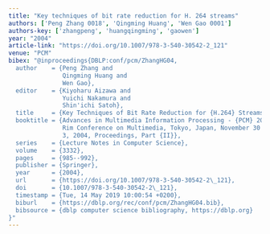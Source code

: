 ```yaml
---
title: "Key techniques of bit rate reduction for H. 264 streams"
authors: ['Peng Zhang 0018', 'Qingming Huang', 'Wen Gao 0001']
authors-key: ['zhangpeng', 'huangqingming', 'gaowen']
year: "2004"
article-link: "https://doi.org/10.1007/978-3-540-30542-2_121"
venue: "PCM"
bibex: "@inproceedings{DBLP:conf/pcm/ZhangHG04,
  author    = {Peng Zhang and
               Qingming Huang and
               Wen Gao},
  editor    = {Kiyoharu Aizawa and
               Yuichi Nakamura and
               Shin'ichi Satoh},
  title     = {Key Techniques of Bit Rate Reduction for {H.264} Streams},
  booktitle = {Advances in Multimedia Information Processing - {PCM} 2004, 5th Pacific
               Rim Conference on Multimedia, Tokyo, Japan, November 30 - December
               3, 2004, Proceedings, Part {II}},
  series    = {Lecture Notes in Computer Science},
  volume    = {3332},
  pages     = {985--992},
  publisher = {Springer},
  year      = {2004},
  url       = {https://doi.org/10.1007/978-3-540-30542-2\_121},
  doi       = {10.1007/978-3-540-30542-2\_121},
  timestamp = {Tue, 14 May 2019 10:00:54 +0200},
  biburl    = {https://dblp.org/rec/conf/pcm/ZhangHG04.bib},
  bibsource = {dblp computer science bibliography, https://dblp.org}
}"
---
```

